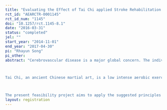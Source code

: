 ```yaml
---
title: "Evaluating the Effect of Tai Chi applied Stroke Rehabilitation on Physical and Cognitive Functioning"
rct_id: "AEARCTR-0001145"
rct_id_num: "1145"
doi: "10.1257/rct.1145-8.1"
date: "2016-03-31"
status: "completed"
jel: ""
start_year: "2014-11-01"
end_year: "2017-04-30"
pi: "Rhayun Song"
pi_other:
abstract: "Cerebrovascular disease is a major global concern. The individuals with stroke would suffer from disease associated symptoms which influence their functioning in everyday life. These symptom clusters were usually known to be sharing similar underlying mechanisms. It is clear that the development of effective stroke rehabilitation involves interdisciplinary team approach to manage physical, social, cognitive, and psychological functioning in this population. 

Tai Chi, an ancient Chinese martial art, is a low intense aerobic exercise characterized by continuous movements that embrace the mind, body, and spirit. Tai Chi addresses the integration and balance of mind and body using the fundamental principles of slow, smooth, and continuous movement control, and the transfer of body weight while maintaining an upright and relaxed posture. The newly developed style of Tai Chi for health programs is the seated Tai Chi, which shares the common Tai Chi principles while being modified to adjust the movements for wheelchair bound patients. 

The present feasibility project aims to apply the suggested principles as the typical features of Tai Chi applied stroke rehabilitation, and to evaluate the effects on physical (balance), psychological, and cognitive function. Only a few studies ever addressed the feasibility of Tai Chi for stroke rehabilitation, and the relationship between cognition and balance in this population is still very early stage of investigation. The main purpose of our collaborating project is to explore the effect of long-term Tai Chi program on balance and functional outcome in stroke patients during their rehabilitation process. "
layout: registration
---
```



